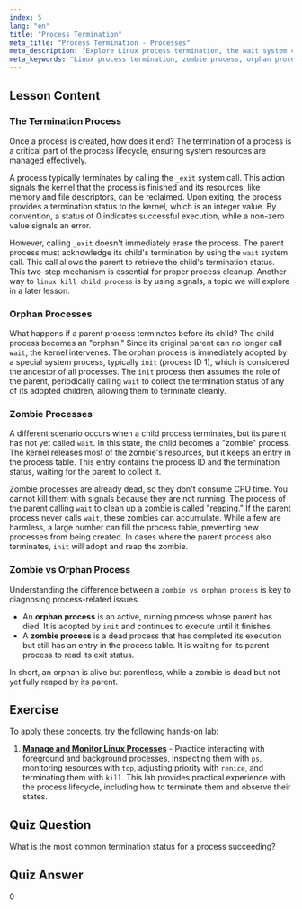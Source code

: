 ```yaml
---
index: 5
lang: "en"
title: "Process Termination"
meta_title: "Process Termination - Processes"
meta_description: "Explore Linux process termination, the wait system call, and the key differences in the zombie vs orphan process debate. Learn how to manage and linux kill child process states for a stable system."
meta_keywords: "Linux process termination, zombie process, orphan process, zombie vs orphan process, linux kill child process, wait system call, _exit, process management"
---
```


## Lesson Content

### The Termination Process

Once a process is created, how does it end? The termination of a process is a critical part of the process lifecycle, ensuring system resources are managed effectively.

A process typically terminates by calling the `_exit` system call. This action signals the kernel that the process is finished and its resources, like memory and file descriptors, can be reclaimed. Upon exiting, the process provides a termination status to the kernel, which is an integer value. By convention, a status of 0 indicates successful execution, while a non-zero value signals an error.

However, calling `_exit` doesn't immediately erase the process. The parent process must acknowledge its child's termination by using the `wait` system call. This call allows the parent to retrieve the child's termination status. This two-step mechanism is essential for proper process cleanup. Another way to `linux kill child process` is by using signals, a topic we will explore in a later lesson.

### Orphan Processes

What happens if a parent process terminates before its child? The child process becomes an "orphan." Since its original parent can no longer call `wait`, the kernel intervenes. The orphan process is immediately adopted by a special system process, typically `init` (process ID 1), which is considered the ancestor of all processes. The `init` process then assumes the role of the parent, periodically calling `wait` to collect the termination status of any of its adopted children, allowing them to terminate cleanly.

### Zombie Processes

A different scenario occurs when a child process terminates, but its parent has not yet called `wait`. In this state, the child becomes a "zombie" process. The kernel releases most of the zombie's resources, but it keeps an entry in the process table. This entry contains the process ID and the termination status, waiting for the parent to collect it.

Zombie processes are already dead, so they don't consume CPU time. You cannot kill them with signals because they are not running. The process of the parent calling `wait` to clean up a zombie is called "reaping." If the parent process never calls `wait`, these zombies can accumulate. While a few are harmless, a large number can fill the process table, preventing new processes from being created. In cases where the parent process also terminates, `init` will adopt and reap the zombie.

### Zombie vs Orphan Process

Understanding the difference between a `zombie vs orphan process` is key to diagnosing process-related issues.

- An **orphan process** is an active, running process whose parent has died. It is adopted by `init` and continues to execute until it finishes.
- A **zombie process** is a dead process that has completed its execution but still has an entry in the process table. It is waiting for its parent process to read its exit status.

In short, an orphan is alive but parentless, while a zombie is dead but not yet fully reaped by its parent.

## Exercise

To apply these concepts, try the following hands-on lab:

1. **[Manage and Monitor Linux Processes](https://labex.io/labs/comptia-manage-and-monitor-linux-processes-590864)** - Practice interacting with foreground and background processes, inspecting them with `ps`, monitoring resources with `top`, adjusting priority with `renice`, and terminating them with `kill`. This lab provides practical experience with the process lifecycle, including how to terminate them and observe their states.

## Quiz Question

What is the most common termination status for a process succeeding?

## Quiz Answer

0
